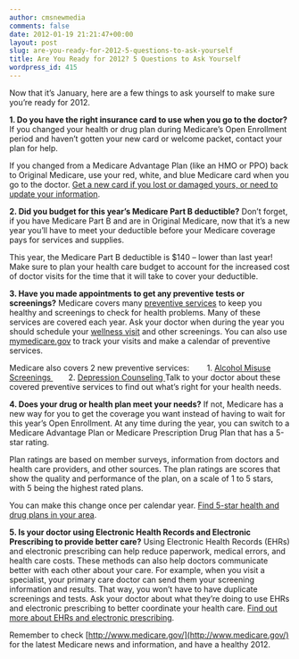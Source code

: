 ```yaml
---
author: cmsnewmedia
comments: false
date: 2012-01-19 21:21:47+00:00
layout: post
slug: are-you-ready-for-2012-5-questions-to-ask-yourself
title: Are You Ready for 2012? 5 Questions to Ask Yourself
wordpress_id: 415
---
```


Now that it’s January, here are a few things to ask yourself to make sure you’re ready for 2012.

**1. Do you have the right insurance card to use when you go to the doctor?**
If you changed your health or drug plan during Medicare’s Open Enrollment period and haven’t gotten your new card or welcome packet, contact your plan for help.

If you changed from a Medicare Advantage Plan (like an HMO or PPO) back to Original Medicare, use your red, white, and blue Medicare card when you go to the doctor. [Get a new card if you lost or damaged yours, or need to update your information](http://www.medicare.gov/MedicareEligibility/home.asp?dest=NAV%7CHome%7CGeneralEnrollment%7CAboutCard&version=default&browser=Chrome%7C16%7CWinXP&language=English#TabTop).

**2. Did you budget for this year’s Medicare Part B deductible?**
Don’t forget, if you have Medicare Part B and are in Original Medicare, now that it’s a new year you’ll have to meet your deductible before your Medicare coverage pays for services and supplies.

This year, the Medicare Part B deductible is $140 – lower than last year! Make sure to plan your health care budget to account for the increased cost of doctor visits for the time that it will take to cover your deductible.

**3. Have you made appointments to get any preventive tests or screenings?**
Medicare covers many [preventive services](http://www.medicare.gov/navigation/manage-your-health/preventive-services/preventive-service-overview.aspx) to keep you healthy and screenings to check for health problems. Many of these services are covered each year. Ask your doctor when during the year you should schedule your [wellness visit](http://www.medicare.gov/navigation/manage-your-health/preventive-services/medicare-physical-exam.aspx) and other screenings. You can also use [mymedicare.gov](http://www.mymedicare.gov/) to track your visits and make a calendar of preventive services.

Medicare also covers 2 new preventive services:
       1. [Alcohol Misuse Screenings
](http://www.medicare.gov/navigation/manage-your-health/preventive-services/alcohol-misuse-counseling.aspx)       2. [Depression Counseling
](http://www.medicare.gov/navigation/manage-your-health/preventive-services/depression-screenings.aspx)
Talk to your doctor about these covered preventive services to find out what’s right for your health needs.

**4. Does your drug or health plan meet your needs?**
If not, Medicare has a new way for you to get the coverage you want instead of having to wait for this year’s Open Enrollment. At any time during the year, you can switch to a Medicare Advantage Plan or Medicare Prescription Drug Plan that has a 5-star rating.

Plan ratings are based on member surveys, information from doctors and health care providers, and other sources. The plan ratings are scores that show the quality and performance of the plan, on a scale of 1 to 5 stars, with 5 being the highest rated plans.

You can make this change once per calendar year. [Find 5-star health and drug plans in your area](https://www.medicare.gov/find-a-plan/questions/home.aspx).

**5. Is your doctor using Electronic Health Records and Electronic Prescribing to provide better care?**
Using Electronic Health Records (EHRs) and electronic prescribing can help reduce paperwork, medical errors, and health care costs. These methods can also help doctors communicate better with each other about your care. For example, when you visit a specialist, your primary care doctor can send them your screening information and results. That way, you won’t have to have duplicate screenings and tests. Ask your doctor about what they’re doing to use EHRs and electronic prescribing to better coordinate your health care. [Find out more about EHRs and electronic prescribing](http://www.medicare.gov/navigation/manage-your-health/personal-health-records/personal-health-records-overview.aspx).

Remember to check [http://www.medicare.gov/](http://www.medicare.gov/) for the latest Medicare news and information, and have a healthy 2012.
